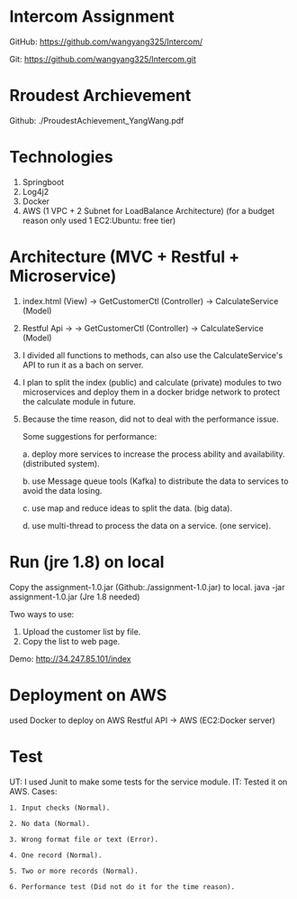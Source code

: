 # Intercom Assignment 

GitHub:
https://github.com/wangyang325/Intercom/

Git:
https://github.com/wangyang325/Intercom.git

# Rroudest Archievement
Github: ./ProudestAchievement_YangWang.pdf

# Technologies
  1. Springboot
  2. Log4j2
  3. Docker
  4. AWS (1 VPC + 2 Subnet for LoadBalance Architecture)
    (for a budget reason only used 1 EC2:Ubuntu: free tier)

# Architecture (MVC + Restful + Microservice)
1. index.html (View) -> GetCustomerCtl (Controller) -> CalculateService (Model)
2. Restful Api -> -> GetCustomerCtl (Controller) -> CalculateService (Model)

3. I divided all functions to methods, can also use the CalculateService's API to run it as a bach on server.
4. I plan to split the index (public) and calculate (private) modules to two microservices and deploy them in a docker bridge network to protect the calculate module in future.

5. Because the time reason, did not to deal with the performance issue.
    
    Some suggestions for performance:

    a. deploy more services to increase the process ability and availability. (distributed system).

    b. use Message queue tools (Kafka) to distribute the data to services to avoid the data losing.

    c. use map and reduce ideas to split the data. (big data).

    d. use multi-thread to process the data on a service. (one service).

# Run (jre 1.8) on local
Copy the assignment-1.0.jar (Github:./assignment-1.0.jar) to local.
java -jar assignment-1.0.jar
(Jre 1.8 needed)

Two ways to use:
  1. Upload the customer list by file.
  2. Copy the list to web page.

Demo:
http://34.247.85.101/index

# Deployment on AWS
used Docker to deploy on AWS
Restful API -> AWS (EC2:Docker server) 

# Test
UT: I used Junit to make some tests for the service module.
IT: Tested it on AWS.
Cases:

    1. Input checks (Normal).
    
    2. No data (Normal).
    
    3. Wrong format file or text (Error).
    
    4. One record (Normal).
    
    5. Two or more records (Normal).
    
    6. Performance test (Did not do it for the time reason).

